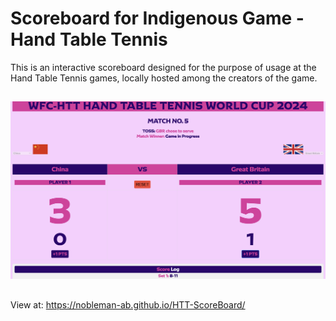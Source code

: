 # Scoreboard for Indigenous Game - Hand Table Tennis

This is an interactive scoreboard designed for the purpose of usage at the Hand Table Tennis games, locally hosted among the creators of the game. 
##
![screenshot](https://github.com/Nobleman-AB/HTT-ScoreBoard/blob/main/sample.png?raw=true)
##
View at: https://nobleman-ab.github.io/HTT-ScoreBoard/ 
